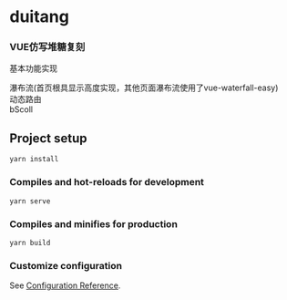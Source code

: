 # duitang
### VUE仿写堆糖复刻
基本功能实现

瀑布流(首页根具显示高度实现，其他页面瀑布流使用了vue-waterfall-easy)   
动态路由   
bScoll


## Project setup
```
yarn install
```

### Compiles and hot-reloads for development
```
yarn serve
```

### Compiles and minifies for production
```
yarn build
```

### Customize configuration
See [Configuration Reference](https://cli.vuejs.org/config/).


